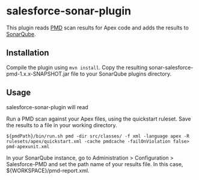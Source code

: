 # salesforce-sonar-plugin

This plugin reads [PMD](https://pmd.github.io/) scan results for Apex code and adds the results to [SonarQube](https://sonarqube.org).

## Installation

Compile the plugin using `mvn install`. Copy the resulting sonar-salesforce-pmd-1.x.x-SNAPSHOT.jar file to your SonarQube plugins directory.

## Usage

salesforce-sonar-plugin will read 

Run a PMD scan against your Apex files, using the quickstart ruleset. Save the results to a file in your working directory.

`${pmdPath}/bin/run.sh pmd -dir src/classes/ -f xml -language apex -R rulesets/apex/quickstart.xml -cache pmdcache -failOnViolation false> pmd-apexunit.xml`


In your SonarQube instance, go to Administration > Configuration > Salesforce-PMD and set the path name of your results file. In this case, ${WORKSPACE}/pmd-report.xml.